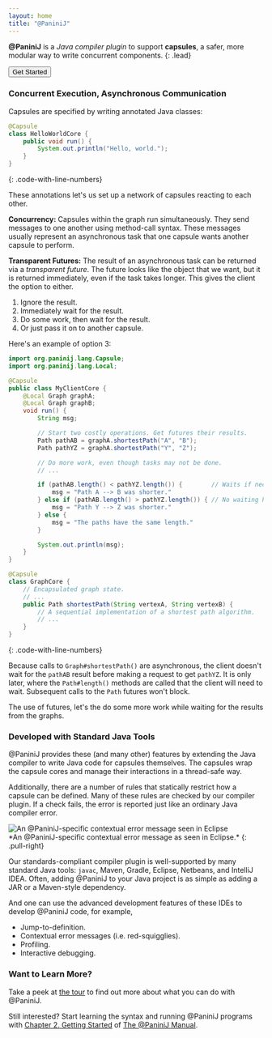 ```yaml
---
layout: home
title: "@PaniniJ"
---
```


**@PaniniJ** is a *Java compiler plugin* to support **capsules**, a safer, more
modular way to write concurrent components.
{: .lead}

<a id="get-started-link" href="/man/p1/ch2_getting_started.html">
  <button type="button" class="btn btn-primary btn-lg btn-block">Get Started</button>
</a>


### Concurrent Execution, Asynchronous Communication

Capsules are specified by writing annotated Java classes:

``` java
@Capsule
class HelloWorldCore {
    public void run() {
        System.out.println("Hello, world.");
    }
}
```
{: .code-with-line-numbers}

These annotations let's us set up a network of capsules reacting to each other.

**Concurrency:** Capsules within the graph run simultaneously. They send
messages to one another using method-call syntax. These messages usually
represent an asynchronous task that one capsule wants another capsule to
perform.

**Transparent Futures:** The result of an asynchronous task can be returned via
a *transparent future*. The future looks like the object that we want, but it is
returned immediately, even if the task takes longer. This gives the client the
option to either.

1. Ignore the result.
2. Immediately wait for the result.
3. Do some work, then wait for the result.
4. Or just pass it on to another capsule.

Here's an example of option 3:

``` java
import org.paninij.lang.Capsule;
import org.paninij.lang.Local;

@Capsule
public class MyClientCore {
    @Local Graph graphA;
    @Local Graph graphB;
    void run() {
        String msg;

        // Start two costly operations. Get futures their results.
        Path pathAB = graphA.shortestPath("A", "B");
        Path pathYZ = graphA.shortestPath("Y", "Z");

        // Do more work, even though tasks may not be done.
        // ...

        if (pathAB.length() < pathYZ.length()) {        // Waits if necessary.
            msg = "Path A --> B was shorter."
        } else if (pathAB.length() > pathYZ.length()) { // No waiting here.
            msg = "Path Y --> Z was shorter."
        } else {
            msg = "The paths have the same length."
        }

        System.out.println(msg);
    }
}

@Capsule
class GraphCore {
    // Encapsulated graph state.
    // ...
    public Path shortestPath(String vertexA, String vertexB) {
        // A sequential implementation of a shortest path algorithm.
        // ...
    }
}
```
{: .code-with-line-numbers}

Because calls to `Graph#shortestPath()` are asynchronous, the client doesn't
wait for the `pathAB` result before making a request to get `pathYZ`. It is only
later, where the `Path#length()` methods are called that the client will need to
wait. Subsequent calls to the `Path` futures won't block.

The use of futures, let's the do some more work while waiting for the results
from the graphs.


### Developed with Standard Java Tools

@PaniniJ provides these (and many other) features by extending the Java compiler
to write Java code for capsules themselves. The capsules wrap the capsule cores
and manage their interactions in a thread-safe way.

Additionally, there are a number of rules that statically restrict how a capsule
can be defined. Many of these rules are checked by our compiler plugin. If a
check fails, the error is reported just like an ordinary Java compiler error.

<div class="row">
<div class="col-md-12">
<img src="/img/eclipse_error_message.png"
     class="img-fluid"
     alt="An @PaniniJ-specific contextual error message seen in Eclipse">
</div>
</div>
*An @PaniniJ-specific contextual error message as seen in Eclipse.*
{: .pull-right}


Our standards-compliant compiler plugin is well-supported by many standard Java
tools: `javac`, Maven, Gradle, Eclipse, Netbeans, and IntelliJ IDEA. Often,
adding @PaniniJ to your Java project is as simple as adding a JAR or a
Maven-style dependency.

And one can use the advanced development features of these IDEs to develop
@PaniniJ code, for example,

- Jump-to-definition.
- Contextual error messages (i.e. red-squigglies).
- Profiling.
- Interactive debugging.


### Want to Learn More?

Take a peek at [the tour](/docs/tour.html) to find out more about what you can
do with @PaniniJ.

Still interested? Start learning the syntax and running @PaniniJ programs with
[Chapter 2. Getting Started](/man/p1/ch2_getting_started.html) of
[The @PaniniJ Manual](/man/).
